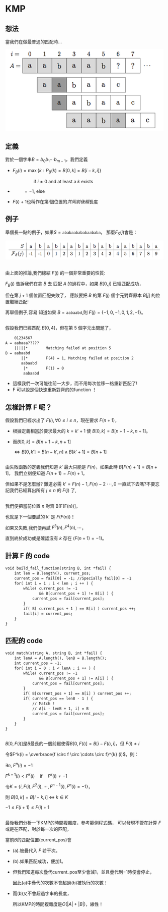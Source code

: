 # KMP


## 想法

當我們在做最普通的匹配時...

![](image/string-05.png)

## 定義
對於一個字串$B = b_0 b_1 \cdots b_{m-1}$，我們定義

- $F_B(i) = \max \{ k: P_B(k) = B[0, k] = B[i-k, i] \}$ 

	$\quad\quad\quad \quad \text{if } i \neq 0 \text{ and at least a $k$ exists}$

- $\quad \quad= -1$, else

-  $F(i)+1$也稱作在第$i$個位置的*共同前後綴*長度


## 例子

舉個長一點的例子，如果$S = \texttt{ababaabababaababa}$，
那麼$F_{S}(j)$會是：

![](image/string-06.png)


##
由上面的推論,我們總結 $F(j)$ 的一個非常重要的性質:

$F_B(j)$ 告訴我們在拿 $B$ 去 匹配 $A$ 的過程中，如果 $B[0, j]$ 已經匹配成功，

但在第 $j + 1$ 個位置匹配失敗了，
應該要把 $B$ 的第 $F(j)$ 個字元對齊原本 $B[j]$ 的位置繼續匹配!

再舉個例子,容易 知道如果 $B = \texttt{aabaabd}$,則 $F(j) = \{−1, 0, −1, 0, 1, 2, −1\}$。

##
假設我們已經匹配 $B[0, 4]$，但在第 5 個字元出問題了，

~~~
    01234567
A = aabaaa?????
    |||||*        Matching failed at position 5
B = aabaabd         
       ||*        F(4) = 1, Matching failed at position 2
       aabaabd
        |*        F(1) = 0
        aabaabd
~~~

- 這樣我們一次可能往前一大步，而不用每次位移一格重新匹配了!
- F 可以說是個快速重新對齊的的function ！

## 怎樣計算 F 呢？

假設我們已經求出了 $F(i),\forall 0 \le i \le n$，現在要求 $F(n + 1)$，

- 根據定義相當於要求最大的 $k = k′ + 1$ 使 $B[0,k] = B[n+1−k,n+1]$。

- 而$B[0,k] = B[n+1−k,n+1]$

	$\Leftrightarrow B[0,k′] = B[n−k′,n]∧B[k′ +1] = B[n+1]$

##
由失敗函數的定義我們知道 $k′$ 最大只能是 $F(n)$，如果此時 $B[F(n) + 1] = B[n + 1]$，
我們立刻便知道 $F(n + 1) = F(n) + 1$。

但如果不是怎麼辦?
難道必需 $k′ = F(n) − 1,F(n) − 2··· ,0$ 一直試下去嗎?不要忘記我們已經算出所有 $j \le n$ 的 $F(j)$ 了,

##
我們便把當前位置 $n$ 對齊 B[F(F(n))]。

也就是下一個要試的 k′ 是 $F(F(n))$！

如果又失敗,我們便再試 $F^{3}(n),F^4(n), \cdots$，

直到終於成功或是確認沒有 $k$ 存在 ($F(n + 1) = −1$)。

## 計算 F 的 code
~~~{.cpp}
void build_fail_function(string B, int *fail) {
    int len = B.length(), current_pos;
    current_pos = fail[0] = -1; //Specially fail[0] = -1
    for( int i = 1 ; i < len ; i ++ ) {
        while( current_pos != -1
               && B[current_pos + 1] != B[i] ) {
            current_pos = fail[current_pos];
        }
        if( B[ current_pos + 1 ] == B[i] ) current_pos ++;
        fail[i] = current_pos;
    }
}
~~~

## 匹配的 code
~~~{.cpp}
void match(string A, string B, int *fail) {
    int lenA = A.length(), lenB = B.length();
    int current_pos = -1;
    for( int i = 0 ; i < lenA ; i ++ ) {
        while( current_pos != -1 
               && B[current_pos + 1] != A[i] ) {
            current_pos = fail[current_pos];
        }
        if( B[current_pos + 1] == A[i] ) current_pos ++;
        if( current_pos == lenB - 1 ) {
            // Match !
			// A[i - lenB + 1, i] = B
            current_pos = fail[current_pos];
        }
    }
}
~~~

##

$B[0, F(i)]$是$B$最長的一個前綴使得$B[0, F(i)] = B[i - F(i), i]$，但 $F(i) \neq i$

令$F^k(i) = \overbrace{f \circ f \circ \cdots \circ f}^{k} (i)$，則：

$\exists n, \; F^n(i) = -1$

$F^{k+1}(i) < F^{k}(i) \quad \text{if} \quad F^k(i) \neq -1$

令$K = \{ i, F(i), F^2(i) , \cdots , F^{n-1}(i), F^n(i) = -1\}$，

則 $B[0, k] = B[i-k, i] \; \Leftrightarrow \; k \in K$

$-1 \leq F(i+1) \leq F(i) + 1$


## 
最後我們分析一下KMP的時間複雜度，參考範例程式碼，
可以發現不管在計算 $F$ 或是在匹配，對於每一次的匹配，

當前$B$的匹配位置(current\_pos)會

- (a).被疊代入 $F$ 若干次。
- (b).如果匹配成功，便加$1$。

- 但我們知道每次疊代current\_pos至少會減$1$，並且疊代到$-1$時便會停止，

	因此(a)中疊代的次數不會超過(b)被執行的次數！

- 而(b)又不會超過字串的長度，

	所以KMP的時間複雜度是$O(|A| + |B|)$，線性！

